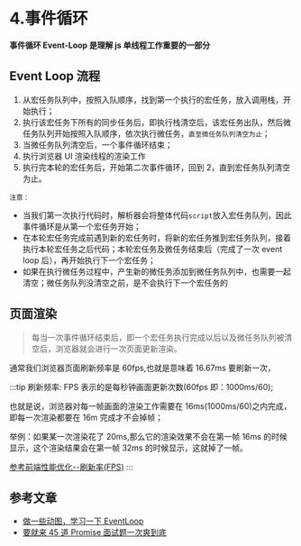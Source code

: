 # 4.事件循环

**事件循环 Event-Loop 是理解 js 单线程工作重要的一部分**

## Event Loop 流程

1. 从宏任务队列中，按照入队顺序，找到第一个执行的宏任务，放入调用栈，开始执行；
2. 执行该宏任务下所有的同步任务后，即执行栈清空后，该宏任务出队，然后微任务队列开始按照入队顺序，依次执行微任务，`直至微任务队列清空为止`；
3. 当微任务队列清空后，一个事件循环结束；
4. 执行浏览器 UI 渲染线程的渲染工作
5. 执行完本轮的宏任务后，开始第二次事件循环，回到 2，直到宏任务队列清空为止。

`注意：`

- 当我们第一次执行代码时，解析器会将整体代码`script`放入宏任务队列，因此事件循环是从第一个宏任务开始；
- 在本轮宏任务完成前遇到新的宏任务时，将新的宏任务推到宏任务队列，接着执行本轮宏任务之后代码；本轮宏任务及微任务结束后（完成了一次 event loop 后），再开始执行下一个宏任务；
- 如果在执行微任务过程中，产生新的微任务添加到微任务队列中，也需要一起清空；微任务队列没清空之前，是不会执行下一个宏任务的

## 页面渲染

> 每当一次事件循环结束后，即一个宏任务执行完成以后以及微任务队列被清空后，浏览器就会进行一次页面更新渲染。

通常我们浏览器页面刷新频率是 60fps,也就是意味着 16.67ms 要刷新一次，

:::tip
刷新频率: FPS 表示的是每秒钟画面更新次数(60fps 即：1000ms/60);

也就是说，浏览器对每一帧画面的渲染工作需要在 16ms(1000ms/60)之内完成，即每一次渲染都要在 16m 完成才不会掉帧；

举例：如果某一次渲染花了 20ms,那么它的渲染效果不会在第一帧 16ms 的时候显示，这个渲染结果会在第一帧 32ms 的时候显示，这就掉了一帧。

[参考前端性能优化--刷新率(FPS)]('https://zhuanlan.zhihu.com/p/78569750')
:::

## 参考文章

- [做一些动图，学习一下 EventLoop]('https://juejin.cn/post/6969028296893792286#heading-10')
- [要就来 45 道 Promise 面试题一次爽到底]('https://juejin.cn/post/6844904077537574919#heading-16')
